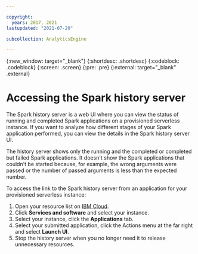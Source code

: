 ```yaml
---

copyright:
  years: 2017, 2021
lastupdated: "2021-07-20"

subcollection: AnalyticsEngine

---
```


<!-- Attribute definitions -->
{:new_window: target="_blank"}
{:shortdesc: .shortdesc}
{:codeblock: .codeblock}
{:screen: .screen}
{:pre: .pre}
{:external: target="_blank" .external}

# Accessing the Spark history server

The Spark history server is a web UI where you can view the status of running and completed Spark applications on a provisioned serverless instance. If you want to analyze how different stages of your Spark application performed, you can view the details in the Spark history server UI.

The history server shows only the running and the completed or completed but failed Spark applications. It doesn't show the Spark applications that couldn't be started because, for example, the wrong arguments were passed or the number of passed arguments is less than the expected number.

To access the link to the Spark history server from an application for your provisioned serverless instance:

1. Open your resource list on [IBM Cloud](https://cloud.ibm.com/resources).
1. Click **Services and software** and select your instance.
1. Select your instance, click the **Applications** tab.
1. Select your submitted application, click the Actions menu at the far right and select **Launch UI**.
1. Stop the history server when you no longer need it to release unnecessary resources.

